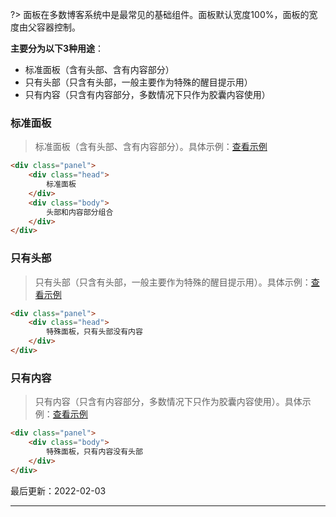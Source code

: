 ?> 面板在多数博客系统中是最常见的基础组件。面板默认宽度100%，面板的宽度由父容器控制。

**主要分为以下3种用途**：

* 标准面板（含有头部、含有内容部分）
* 只有头部（只含有头部，一般主要作为特殊的醒目提示用）
* 只有内容（只含有内容部分，多数情况下只作为胶囊内容使用）

### 标准面板

> 标准面板（含有头部、含有内容部分）。具体示例：[查看示例](http://localhost:3000/design/view.html?pageurl=http://localhost:3000/examples/component-panel-1.html)

```html
<div class="panel">
    <div class="head">
        标准面板
    </div>
    <div class="body">
        头部和内容部分组合
    </div>
</div>
```

### 只有头部

> 只有头部（只含有头部，一般主要作为特殊的醒目提示用）。具体示例：[查看示例](http://localhost:3000/design/view.html?pageurl=http://localhost:3000/examples/component-panel-2.html)

```html
<div class="panel">
    <div class="head">
        特殊面板，只有头部没有内容
    </div>
</div>
```

### 只有内容

> 只有内容（只含有内容部分，多数情况下只作为胶囊内容使用）。具体示例：[查看示例](http://localhost:3000/design/view.html?pageurl=http://localhost:3000/examples/component-panel-3.html)

```html
<div class="panel">
    <div class="body">
        特殊面板，只有内容没有头部
    </div>
</div>
```

最后更新：2022-02-03

---
